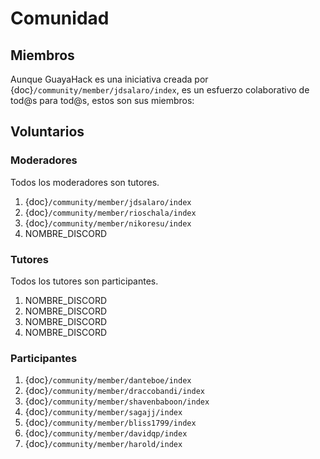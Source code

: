 
# Comunidad

## Miembros

Aunque GuayaHack es una iniciativa creada por {doc}`/community/member/jdsalaro/index`, es un esfuerzo colaborativo de tod@s para tod@s, estos son sus miembros:

## Voluntarios

### Moderadores

Todos los moderadores son tutores.

1. {doc}`/community/member/jdsalaro/index`
1. {doc}`/community/member/rioschala/index`
1. {doc}`/community/member/nikoresu/index`
1. NOMBRE_DISCORD

### Tutores

Todos los tutores son participantes.

1. NOMBRE_DISCORD
1. NOMBRE_DISCORD
1. NOMBRE_DISCORD
1. NOMBRE_DISCORD

### Participantes

1. {doc}`/community/member/danteboe/index`
1. {doc}`/community/member/draccobandi/index` 
1. {doc}`/community/member/shavenbaboon/index`
1. {doc}`/community/member/sagajj/index`
1. {doc}`/community/member/bliss1799/index`
1. {doc}`/community/member/davidqp/index`
1. {doc}`/community/member/harold/index`


